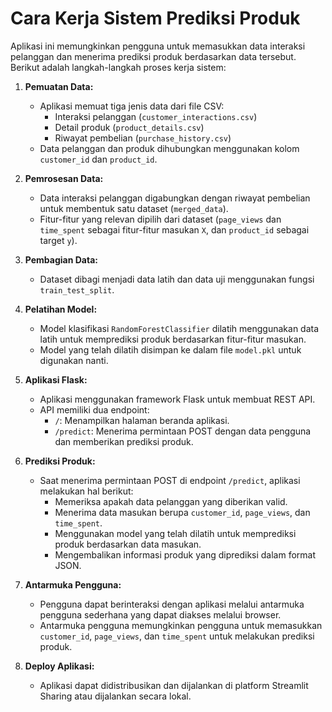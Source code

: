 # Cara Kerja Sistem Prediksi Produk

Aplikasi ini memungkinkan pengguna untuk memasukkan data interaksi pelanggan dan menerima prediksi produk berdasarkan data tersebut. Berikut adalah langkah-langkah proses kerja sistem:

1. **Pemuatan Data:**
   - Aplikasi memuat tiga jenis data dari file CSV:
     - Interaksi pelanggan (`customer_interactions.csv`)
     - Detail produk (`product_details.csv`)
     - Riwayat pembelian (`purchase_history.csv`)
   - Data pelanggan dan produk dihubungkan menggunakan kolom `customer_id` dan `product_id`.

2. **Pemrosesan Data:**
   - Data interaksi pelanggan digabungkan dengan riwayat pembelian untuk membentuk satu dataset (`merged_data`).
   - Fitur-fitur yang relevan dipilih dari dataset (`page_views` dan `time_spent` sebagai fitur-fitur masukan `X`, dan `product_id` sebagai target `y`).

3. **Pembagian Data:**
   - Dataset dibagi menjadi data latih dan data uji menggunakan fungsi `train_test_split`.

4. **Pelatihan Model:**
   - Model klasifikasi `RandomForestClassifier` dilatih menggunakan data latih untuk memprediksi produk berdasarkan fitur-fitur masukan.
   - Model yang telah dilatih disimpan ke dalam file `model.pkl` untuk digunakan nanti.

5. **Aplikasi Flask:**
   - Aplikasi menggunakan framework Flask untuk membuat REST API.
   - API memiliki dua endpoint:
     - `/`: Menampilkan halaman beranda aplikasi.
     - `/predict`: Menerima permintaan POST dengan data pengguna dan memberikan prediksi produk.

6. **Prediksi Produk:**
   - Saat menerima permintaan POST di endpoint `/predict`, aplikasi melakukan hal berikut:
     - Memeriksa apakah data pelanggan yang diberikan valid.
     - Menerima data masukan berupa `customer_id`, `page_views`, dan `time_spent`.
     - Menggunakan model yang telah dilatih untuk memprediksi produk berdasarkan data masukan.
     - Mengembalikan informasi produk yang diprediksi dalam format JSON.

7. **Antarmuka Pengguna:**
   - Pengguna dapat berinteraksi dengan aplikasi melalui antarmuka pengguna sederhana yang dapat diakses melalui browser.
   - Antarmuka pengguna memungkinkan pengguna untuk memasukkan `customer_id`, `page_views`, dan `time_spent` untuk melakukan prediksi produk.

8. **Deploy Aplikasi:**
   - Aplikasi dapat didistribusikan dan dijalankan di platform Streamlit Sharing atau dijalankan secara lokal.

